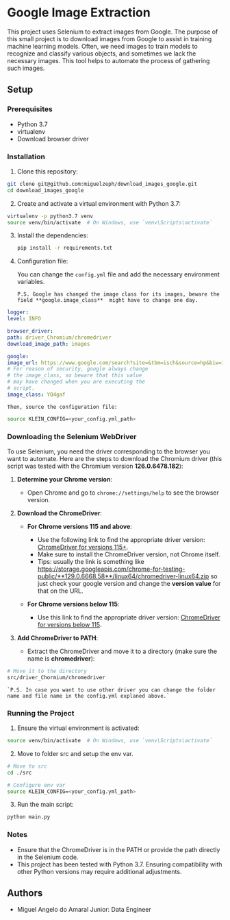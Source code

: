 # Google Image Extraction

This project uses Selenium to extract images from Google. The purpose of this small project is to download images from Google to assist in training machine learning models. Often, we need images to train models to recognize and classify various objects, and sometimes we lack the necessary images. This tool helps to automate the process of gathering such images.

## Setup

### Prerequisites

- Python 3.7
- virtualenv
- Download browser driver

### Installation

1. Clone this repository:

```bash
git clone git@github.com:miguelzeph/download_images_google.git
cd download_images_google
```

2. Create and activate a virtual environment with Python 3.7:

```bash
virtualenv -p python3.7 venv
source venv/bin/activate  # On Windows, use `venv\Scripts\activate`
```

3. Install the dependencies:

    ```bash
    pip install -r requirements.txt
    ```

4. Configuration file:

    You can change the `config.yml` file and add the necessary environment variables.

    `P.S. Google has changed the image class for its images, beware the field **google.image_class**  might have to change one day.`

```yaml
logger:
level: INFO

browser_driver:
path: driver_Chromium/chromedriver
download_image_path: images

google:
image_url: https://www.google.com/search?site=&tbm=isch&source=hp&biw=1873&bih=990&
# For reason of security, google always change
# the image_class, so beware that this value
# may have changed when you are executing the
# script.
image_class: YQ4gaf
```

    Then, source the configuration file:

```bash
source KLEIN_CONFIG=<your_config.yml_path>
```
### Downloading the Selenium WebDriver

To use Selenium, you need the driver corresponding to the browser you want to automate. Here are the steps to download the Chromium driver (this script was tested with the Chromium version **126.0.6478.182**):

1. **Determine your Chrome version**:
    - Open Chrome and go to `chrome://settings/help` to see the browser version.

2. **Download the ChromeDriver**:

    - **For Chrome versions 115 and above**:
        - Use the following link to find the appropriate driver version: [ChromeDriver for versions 115+](https://googlechromelabs.github.io/chrome-for-testing/#stable).
        - Make sure to install the ChromeDriver version, not Chrome itself.
        - Tips: usually the link is something like https://storage.googleapis.com/chrome-for-testing-public/**129.0.6668.58**/linux64/chromedriver-linux64.zip so just check your google version and change the **version value** for that on the URL.

    - **For Chrome versions below 115**:
        - Use this link to find the appropriate driver version: [ChromeDriver for versions below 115](https://www.selenium.dev/documentation/en/webdriver/driver_requirements/).

3. **Add ChromeDriver to PATH**:
    - Extract the ChromeDriver and move it to a directory (make sure the name is **chromedriver**):
```bash
# Move it to the directory
src/driver_Chormium/chromedriver
```

    `P.S. In case you want to use other driver you can change the folder name and file name in the config.yml explaned above.`

### Running the Project

1. Ensure the virtual environment is activated:

```bash
source venv/bin/activate  # On Windows, use `venv\Scripts\activate`
```

2. Move to folder src and setup the env var.

```bash
# Move to src
cd ./src

# Configure env var
source KLEIN_CONFIG=<your_config.yml_path>
```

3. Run the main script:

```bash
python main.py
```

### Notes

- Ensure that the ChromeDriver is in the PATH or provide the path directly in the Selenium code.
- This project has been tested with Python 3.7. Ensuring compatibility with other Python versions may require additional adjustments.

## Authors

- Miguel Angelo do Amaral Junior: Data Engineer